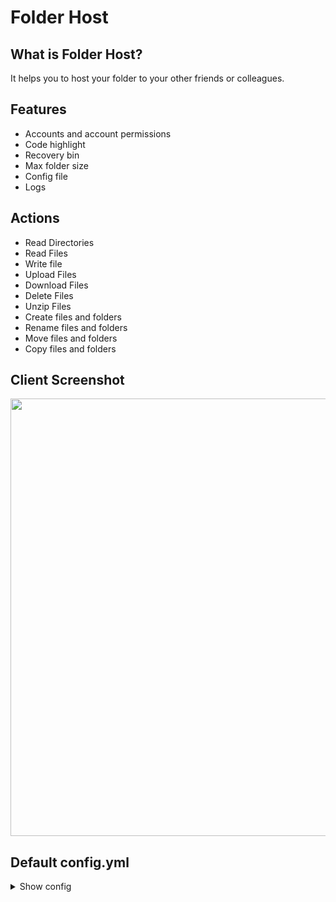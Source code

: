 # Folder Host

## What is Folder Host?
It helps you to host your folder to your other friends or colleagues.

## Features
- Accounts and account permissions
- Code highlight
- Recovery bin
- Max folder size
- Config file
- Logs

## Actions
- Read Directories
- Read Files
- Write file
- Upload Files
- Download Files
- Delete Files
- Unzip Files
- Create files and folders
- Rename files and folders
- Move files and folders
- Copy files and folders


## Client Screenshot

<img src="https://github.com/user-attachments/assets/b123ce9f-c8cb-49b0-9c75-0d1d16dba001" width="700px">


## Default config.yml

<details>
  <summary>Show config</summary>

  ```yml
# Port is required. Don't delete it!
port: 5000

# This is folder path. You can change it, but don't delete.
folder: "./test"

# Limit of the folder. Examples: 10 GB, 300 MB, 5.5 GB, 1 TB...
# You can remove it if you trust users.
storage_limit: "20 GB"

# This is secret encryption key to create encrypted tokens.
secret_encryption_key: "you must change it" # Example: 5asdasd1asd

# This is secret json web token key to create tokens.
secret_jwt_key: "you must change it" # Example: 5asdasd1asd

# You can create your own accounts for access
accounts:
    # All users should have unique name
    - name: "admin"
      # user password
      password: "12345"
      # You can manage user permissions.
      permissions:
        read_directories: true
        read_files: true
        create: true
        change: true
        delete: true
        move: true
        download: true
        upload: true
        rename: true
        unzip: true
        copy: true
    - name: "moderator"
      password: "123"
      permissions:
        read_directories: true
        read_files: true
        create: false
        change: false
        delete: false
        move: false
        download: false
        upload: false
        rename: false
        unzip: false
        copy: false

# Holds deleted files. Accidentally, you might delete files that you don't want to delete.
recovery_bin: false

# Optionally you can limit recovery_bin storage. You can remove it if you want.
bin_storage_limit: "100 GB"

# Enable/Disable logging activities
log_activities: true

# Enable/Disable getting foldersize on start
get_foldersize_on_start: true

```

</details>


